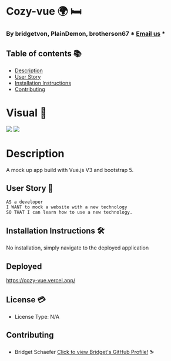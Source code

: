 # Cozy-vue :earth_africa: :bed:

  ### By bridgetvon, PlainDemon, brotherson67 * [Email us](bridget.schaefer31@gmail.com) * 

  ## Table of contents 📚
  * [Description](#Description)
  * [User Story](#User-story) 
  * [Installation Instructions](#installation-Instructions)
  * [Contributing](#Contributing)

  # Visual :eyes:
  <img src="../cozy-vue/src/assets/main.png">
  <img src="../cozy-vue/src/assets/exploreModal.png">
 
 
  # Description
  A mock up app build with Vue.js V3 and bootstrap 5. 

  ## User Story :book:
  ```
  AS a developer
  I WANT to mock a website with a new technology 
  SO THAT I can learn how to use a new technology. 

  ```

  ## Installation Instructions :hammer_and_wrench:
  No installation, simply navigate to the deployed application

  ## Deployed 
  https://cozy-vue.vercel.app/

  ## License :credit_card:
  * License Type: N/A


 ## Contributing 
 * Bridget Schaefer [Click to view Bridget's GitHub Profile!](https://github.com/bridgetvon) :skier:
